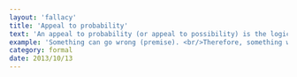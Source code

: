 ```yaml
---
layout: 'fallacy'
title: 'Appeal to probability'
text: 'An appeal to probability (or appeal to possibility) is the logical fallacy of taking something for granted because it would probably be the case (or might possibly be the case)'
example: 'Something can go wrong (premise). <br/>Therefore, something will go wrong (invalid conclusion).'
category: formal
date: 2013/10/13
---
```

